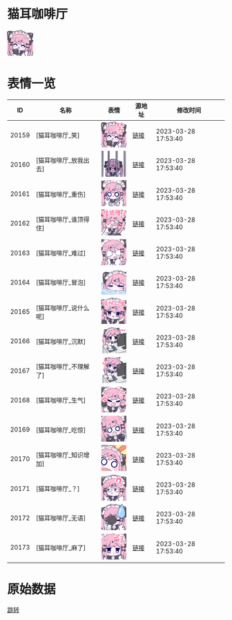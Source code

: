 # 猫耳咖啡厅

<img src="./cover.png" height="60" alt="cover" />

# 表情一览

|ID|名称|表情|源地址|修改时间|
|----|----|----|----|----|
|20159|[猫耳咖啡厅_笑]|<img src="./pic/020159_%5B猫耳咖啡厅_笑%5D.png" height="60" alt="笑"/>|[链接](https://i0.hdslb.com/bfs/garb/fc16692fb3a0ec811daed89292cf67c3819e101a.png)|2023-03-28 17:53:40|
|20160|[猫耳咖啡厅_放我出去]|<img src="./pic/020160_%5B猫耳咖啡厅_放我出去%5D.png" height="60" alt="放我出去"/>|[链接](https://i0.hdslb.com/bfs/garb/1b304c3c1660e0eee1e1d1cd11fb5eed74db1a19.png)|2023-03-28 17:53:40|
|20161|[猫耳咖啡厅_重伤]|<img src="./pic/020161_%5B猫耳咖啡厅_重伤%5D.png" height="60" alt="重伤"/>|[链接](https://i0.hdslb.com/bfs/garb/5b2fed1b68f6f2e624f808d342d1b5798637d661.png)|2023-03-28 17:53:40|
|20162|[猫耳咖啡厅_谁顶得住]|<img src="./pic/020162_%5B猫耳咖啡厅_谁顶得住%5D.png" height="60" alt="谁顶得住"/>|[链接](https://i0.hdslb.com/bfs/garb/a6b3ab03798eda8a8eed702f3c3982a0642e406b.png)|2023-03-28 17:53:40|
|20163|[猫耳咖啡厅_难过]|<img src="./pic/020163_%5B猫耳咖啡厅_难过%5D.png" height="60" alt="难过"/>|[链接](https://i0.hdslb.com/bfs/garb/bcdf919d580df6ae180bf621a88be15274d8c2ae.png)|2023-03-28 17:53:40|
|20164|[猫耳咖啡厅_冒泡]|<img src="./pic/020164_%5B猫耳咖啡厅_冒泡%5D.png" height="60" alt="冒泡"/>|[链接](https://i0.hdslb.com/bfs/garb/de8160fb489e3c90d3b837b3a4ebb7ef7f13915e.png)|2023-03-28 17:53:40|
|20165|[猫耳咖啡厅_说什么呢]|<img src="./pic/020165_%5B猫耳咖啡厅_说什么呢%5D.png" height="60" alt="说什么呢"/>|[链接](https://i0.hdslb.com/bfs/garb/2073598c75bc91d9bcdcb7fa35c3fc0b590b25f0.png)|2023-03-28 17:53:40|
|20166|[猫耳咖啡厅_沉默]|<img src="./pic/020166_%5B猫耳咖啡厅_沉默%5D.png" height="60" alt="沉默"/>|[链接](https://i0.hdslb.com/bfs/garb/2547fd904add54ee3727be2912154e524f09c07f.png)|2023-03-28 17:53:40|
|20167|[猫耳咖啡厅_不理解了]|<img src="./pic/020167_%5B猫耳咖啡厅_不理解了%5D.png" height="60" alt="不理解了"/>|[链接](https://i0.hdslb.com/bfs/garb/65d0990eecc9b94aba1bfad7b030caf810e1ac7f.png)|2023-03-28 17:53:40|
|20168|[猫耳咖啡厅_生气]|<img src="./pic/020168_%5B猫耳咖啡厅_生气%5D.png" height="60" alt="生气"/>|[链接](https://i0.hdslb.com/bfs/garb/33ae337e155054be332b3c57784e6941ec3b87d6.png)|2023-03-28 17:53:40|
|20169|[猫耳咖啡厅_吃惊]|<img src="./pic/020169_%5B猫耳咖啡厅_吃惊%5D.png" height="60" alt="吃惊"/>|[链接](https://i0.hdslb.com/bfs/garb/52ec6c7ed189263233d33ca91a1ce525b20e88f8.png)|2023-03-28 17:53:40|
|20170|[猫耳咖啡厅_知识增加]|<img src="./pic/020170_%5B猫耳咖啡厅_知识增加%5D.png" height="60" alt="知识增加"/>|[链接](https://i0.hdslb.com/bfs/garb/39774b31b1acbb06556c0dddc885c6b77f1c0642.png)|2023-03-28 17:53:40|
|20171|[猫耳咖啡厅_？]|<img src="./pic/020171_%5B猫耳咖啡厅_？%5D.png" height="60" alt="？"/>|[链接](https://i0.hdslb.com/bfs/garb/53a615bf5df24175afd8fe8e6e5473167c29bdac.png)|2023-03-28 17:53:40|
|20172|[猫耳咖啡厅_无语]|<img src="./pic/020172_%5B猫耳咖啡厅_无语%5D.png" height="60" alt="无语"/>|[链接](https://i0.hdslb.com/bfs/garb/e7fd3c4c1950ff3c2b940174f2da30a68287a5a8.png)|2023-03-28 17:53:40|
|20173|[猫耳咖啡厅_麻了]|<img src="./pic/020173_%5B猫耳咖啡厅_麻了%5D.png" height="60" alt="麻了"/>|[链接](https://i0.hdslb.com/bfs/garb/008feba4ffc9987cf7d4ae66ac247adb210e3f65.png)|2023-03-28 17:53:40|

# 原始数据

[跳转](./raw.json)

